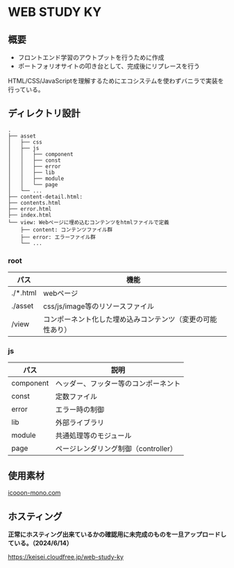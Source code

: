 # WEB STUDY KY

## 概要

* フロントエンド学習のアウトプットを行うために作成
* ポートフォリオサイトの叩き台として、完成後にリプレースを行う

HTML/CSS/JavaScriptを理解するためにエコシステムを使わずバニラで実装を行っている。

## ディレクトリ設計

```text
.
├── asset 
│   ├── css
│   ├── js              
│   │   ├── component
│   │   ├── const
│   │   ├── error
│   │   ├── lib
│   │   ├── module
│   │   └── page
│   └── ...
├── content-detail.html: 
├── contents.html
├── error.html
├── index.html
└── view: Webページに埋め込むコンテンツをhtmlファイルで定義
    ├── content: コンテンツファイル群
    ├── error: エラーファイル群
    └── ...
```

### root

| パス     | 機能                                                       |
| -------- | ---------------------------------------------------------- |
| ./*.html | webページ                                                  |
| ./asset  | css/js/image等のリソースファイル                           |
| /view    | コンポーネント化した埋め込みコンテンツ（変更の可能性あり） |

### js

| パス      | 説明                                 |
| --------- | ------------------------------------ |
| component | ヘッダー、フッター等のコンポーネント |
| const     | 定数ファイル                         |
| error     | エラー時の制御                       |
| lib       | 外部ライブラリ                       |
| module    | 共通処理等のモジュール               |
| page      | ページレンダリング制御（controller） |

## 使用素材

[icooon-mono.com](https://icooon-mono.com/)

## ホスティング

**正常にホスティング出来ているかの確認用に未完成のものを一旦アップロードしている。（2024/6/14）**

https://keisei.cloudfree.jp/web-study-ky
